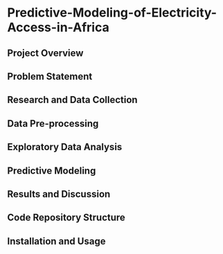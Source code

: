 # Predictive-Modeling-of-Electricity-Access-in-Africa

## Project Overview


## Problem Statement


## Research and Data Collection



## Data Pre-processing


## Exploratory Data Analysis


## Predictive Modeling


## Results and Discussion



## Code Repository Structure


## Installation and Usage




